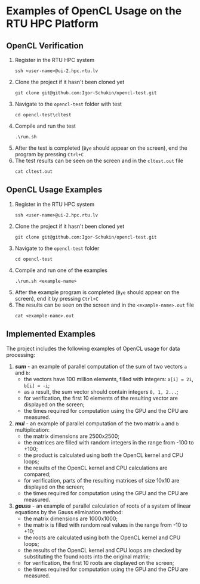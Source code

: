 # Examples of OpenCL Usage on the RTU HPC Platform

## OpenCL Verification
1. Register in the RTU HPC system
   ```
   ssh <user-name>@ui-2.hpc.rtu.lv
   ```
1. Clone the project if it hasn't been cloned yet
   ```
   git clone git@github.com:Igor-Schukin/opencl-test.git
   ```
1. Navigate to the `opencl-test` folder with test
   ```
   cd opencl-test\cltest
   ```
1. Compile and run the test
   ```
   .\run.sh
   ```
1. After the test is completed (`Bye` should appear on the screen), end the program by pressing `Ctrl+C`
1. The test results can be seen on the screen and in the `cltest.out` file
   ```
   cat cltest.out
   ```

## OpenCL Usage Examples
1. Register in the RTU HPC system
   ```
   ssh <user-name>@ui-2.hpc.rtu.lv
   ```
1. Clone the project if it hasn't been cloned yet
   ```
   git clone git@github.com:Igor-Schukin/opencl-test.git
   ```
1. Navigate to the `opencl-test` folder
   ```
   cd opencl-test
   ```
1. Compile and run one of the examples
   ```
   .\run.sh <example-name>
   ```
1. After the example program is completed (`Bye` should appear on the screen), end it by pressing `Ctrl+C`
1. The results can be seen on the screen and in the `<example-name>.out` file
   ```
   cat <example-name>.out
   ```

## Implemented Examples
The project includes the following examples of OpenCL usage for data processing:
1. ***sum*** - an example of parallel computation of the sum of two vectors `a` and `b`:
   - the vectors have 100 million elements, filled with integers: `a[i] = 2i`, `b[i] = -i`;  
   - as a result, the sum vector should contain integers `0, 1, 2...`;  
   - for verification, the first 10 elements of the resulting vector are displayed on the screen;  
   - the times required for computation using the GPU and the CPU are measured.
1. ***mul*** - an example of parallel computation of the two matrix `a` and `b` multiplication:
   - the matrix dimensions are 2500x2500;  
   - the matrices are filled with random integers in the range from -100 to +100;  
   - the product is calculated using both the OpenCL kernel and CPU loops;  
   - the results of the OpenCL kernel and CPU calculations are compared;  
   - for verification, parts of the resulting matrices of size 10x10 are displayed on the screen;
   - the times required for computation using the GPU and the CPU are measured.
1. ***gauss*** - an example of parallel calculation of roots of a system of linear equations by the Gauss elimination method:
   - the matrix dimensions are 1000x1000;  
   - the matrix is filled with random real values in the range from -10 to +10;  
   - the roots are calculated using both the OpenCL kernel and CPU loops;  
   - the results of the OpenCL kernel and CPU loops are checked by substituting the found roots into the original matrix;
   - for verification, the first 10 roots are displayed on the screen;
   - the times required for computation using the GPU and the CPU are measured.
